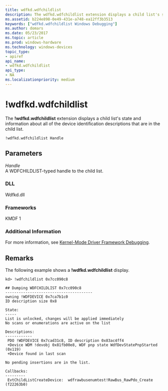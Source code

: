 ```yaml
---
title: wdfkd.wdfchildlist
description: The wdfkd.wdfchildlist extension displays a child list's state and information about all of the device identification descriptions that are in the child list.
ms.assetid: b224e898-0e49-431e-a748-ea12ff3b3513
keywords: ["wdfkd.wdfchildlist Windows Debugging"]
ms.author: domars
ms.date: 05/23/2017
ms.topic: article
ms.prod: windows-hardware
ms.technology: windows-devices
topic_type:
- apiref
api_name:
- wdfkd.wdfchildlist
api_type:
- NA
ms.localizationpriority: medium
---
```


# !wdfkd.wdfchildlist


The **!wdfkd.wdfchildlist** extension displays a child list's state and information about all of the device identification descriptions that are in the child list.

```
!wdfkd.wdfchildlist Handle 
```

## <span id="Parameters"></span><span id="parameters"></span><span id="PARAMETERS"></span>Parameters


<span id="_______Handle______"></span><span id="_______handle______"></span><span id="_______HANDLE______"></span> *Handle*   
A WDFCHILDLIST-typed handle to the child list.

### <span id="DLL"></span><span id="dll"></span>DLL

Wdfkd.dll

### <span id="Frameworks"></span><span id="frameworks"></span><span id="FRAMEWORKS"></span>Frameworks

KMDF 1

### <span id="Additional_Information"></span><span id="additional_information"></span><span id="ADDITIONAL_INFORMATION"></span>Additional Information

For more information, see [Kernel-Mode Driver Framework Debugging](kernel-mode-driver-framework-debugging.md).

Remarks
-------

The following example shows a **!wdfkd.wdfchildlist** display.

```
kd> !wdfchildlist 0x7cc090c8 

## Dumping WDFCHILDLIST 0x7cc090c8
---------------------------------------
owning !WDFDEVICE 0x7ca7b1c0
ID description size 0x8

State:
-----
List is unlocked, changes will be applied immediately
No scans or enumerations are active on the list

Descriptions:
------------
 PDO !WDFDEVICE 0x7cad31c8, ID description 0x83ac4ff4
 +Device WDM !devobj 0x81fb00e8, WDF pnp state WdfDevStatePnpStarted (0x119)
 +Device found in last scan

No pending insertions are in the list.

Callbacks:
---------
 EvtChildListCreateDevice:  wdfrawbusenumtest!RawBus_RawPdo_Create (f22263b0)
```

 

 





